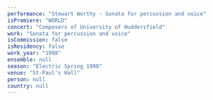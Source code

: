 ```yaml
---
performance: "Stewart Worthy - Sonata for percussion and voice"
isPremiere: "WORLD"
concert: "Composers of University of Huddersfield"
work: "Sonata for percussion and voice"
isCommission: false
isResidency: false
work_year: "1998"
ensemble: null
season: "Electric Spring 1998"
venue: "St-Paul's Hall"
person: null
country: null
---
```


